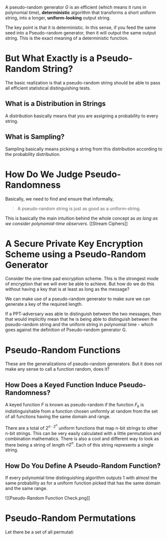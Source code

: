 A pseudo-random generator $G$ is an efficient (which means it runs in polynomial time), **deterministic** algorithm that transforms a short uniform string, into a longer, **uniform-looking** output string.

The key point is that it is deterministic. In this sense, if you feed the same seed into a Pseudo-random generator, then it will output the same output string. This is the exact meaning of a deterministic function.
# But What Exactly is a Pseudo-Random String?
The basic realization is that a pseudo-random string should be able to pass all efficient statistical distinguishing tests. 
## What is a Distribution in Strings
A distribution basically means that you are assigning a probability to every string.
## What is Sampling?
Sampling basically means picking a string from this distribution according to the probability distribution.
# How Do We Judge Pseudo-Randomness
Basically, we need to find and ensure that informally,
> A pseudo-random string is just as good as a uniform-string.

This is basically the main intuition behind the whole concept as *as long as we consider polynomial-time observers.*
[[Stream Ciphers]]
# A Secure Private Key Encryption Scheme using a Pseudo-Random Generator
Consider the one-time pad encryption scheme. This is the strongest mode of encryption that we will ever be able to achieve. But how do we do this without having a key that is at least as long as the message?

We can make use of a pseudo-random generator to make sure we can generate a key of the required length.

If a PPT-adversary was able to distinguish between the two messages, then that would implicitly mean that he is being able to distinguish between the pseudo-random string and the uniform string in polynomial time - which goes against the definition of Pseudo-random generator G.
# Pseudo-Random Functions
These are the generalizations of pseudo-random generators. But it does not make any sense to call a function random, does it?
## How Does a Keyed Function Induce Pseudo-Randomness?
A keyed function $F$ is known as pseudo-random if the function $F_k$ is indistinguishable from a function chosen uniformly at random from the set of all functions having the same domain and range.

There are a total of $2^{n\cdot 2^n}$ uniform functions that map n-bit strings to other n-bit strings. This can be very easily calculated with a little permutation and combination mathematics. There is also a cool and different way to look as there being a string of length $n2^n$. Each of this string represents a single string.
## How Do You Define A Pseudo-Random Function?
If every polynomial time distinguishing algorithm outputs 1 with almost the same probability as for a uniform function picked that has the same domain and the same range.

![[Pseudo-Random Function Check.png]]
# Pseudo-Random Permutations
Let there be a set of all permutati